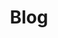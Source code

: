 ---
title: Blog
seo_options:
  description: Landing page for all blog posts
  featured_image:
  og_type: 
  canonical_link:
url: /blog/
hero_blocks:
  - _bookshop_name: sections/hero
    heading: Our Blogs.
    subheading: We Ensure Quality Design.
    image: /images/header/blog-folding-img.jpg
content_blocks:
  - _bookshop_name: generic/heading
    heading: Our Blog
---